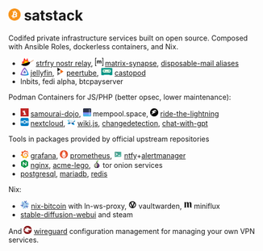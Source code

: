 # <img src="docs/logos/bitcoin.svg" width="24" height="24"> satstack

Codifed private infrastructure services built on open source. Composed with Ansible Roles, dockerless containers, and Nix.

* <img src="docs/logos/strfry.svg" width="26.53238788475561" height="16"> [strfry nostr relay](https://github.com/bleetube/ansible-role-strfry), <img src="docs/logos/matrix.svg" width="16" height="16"> [matrix-synapse](https://github.com/bleetube/ansible-role-synapse), [disposable-mail aliases](https://github.com/bleetube/ansible-role-disposable-mail)
* <img src="docs/logos/jellyfin.png" width="16" height="16"> [jellyfin](https://github.com/bleetube/ansible-role-jellyfin), <img src="docs/logos/peertube.png" width="16" height="16"> [peertube](https://github.com/bleetube/ansible-role-peertube), <img src="docs/logos/castopod.svg" width="23.6" height="16"> [castopod](https://github.com/bleetube/ansible-role-castopod)
* lnbits, fedi alpha, btcpayserver

Podman Containers for JS/PHP (better opsec, lower maintenance):
* <img src="docs/logos/samourai.png" width="16" height="16"> [samourai-dojo](https://github.com/bleetube/ansible-role-samourai-dojo), <img src="docs/logos/mempool.png" width="16" height="16"> mempool.space, <img src="docs/logos/rtl.png" width="16" height="16"> [ride-the-lightning](ansible/playbooks/host_tasks/wartortle.satstack.net/rtl/README.md)
* <img src="docs/logos/nextcloud.png" width="16" height="16"> [nextcloud](https://github.com/bleetube/ansible-role-nextcloud), <img src="docs/logos/wikijs.png" width="16" height="16"> [wiki.js](https://github.com/bleetube/ansible-role-wikijs), [changedetection](ansible/playbooks/host_tasks/wartortle.satstack.net/changedetection/README.md), [chat-with-gpt](ansible/playbooks/host_tasks/wartortle.satstack.net/chat-with-gpt/README.md)

Tools in packages provided by official upstream repositories

* <img src="docs/logos/grafana.svg" width="16" height="16"> [grafana](ansible/playbooks/observability/main.yml), <img src="docs/logos/prometheus.svg" width="16" height="16"> [prometheus](ansible/host_vars/wartortle.satstack.net/prometheus.yml), <img src="docs/logos/ntfy.svg" width="16" height="16"> [ntfy](https://github.com/bleetube/ansible-role-ntfy)+[alertmanager](https://github.com/bleetube/ansible-role-ntfy-alertmanager)
* <img src="docs/logos/nginx.png" width="16" height="16"> [nginx](ansible/playbooks/nginx/main.yml), [acme-lego](https://github.com/bleetube/ansible-role-lego), <img src="docs/logos/tor.png" width="16" height="16"> tor onion services
* [postgresql](ansible/playbooks/postgresql.yml), [mariadb](ansible/playbooks/mariadb.yml), [redis](https://github.com/bleetube/ansible-role-redis)

Nix:

* <img src="docs/logos/nix-bitcoin.png" width="17" height="16"> [nix-bitcoin](nix/chespin.satstack.net/configuration.nix) with ln-ws-proxy, <img src="docs/logos/vaultwarden.png" width="16" height="16"> vaultwarden, <img src="docs/logos/miniflux.png" width="16" height="16"> miniflux
* [stable-diffusion-webui](nix/charmander.satstack.net/configuration.nix) and steam

And <img src="docs/logos/wireguard.png" width="16" height="16"> [wireguard](https://github.com/bleetube/ansible-role-wireguard) configuration management for managing your own VPN services.